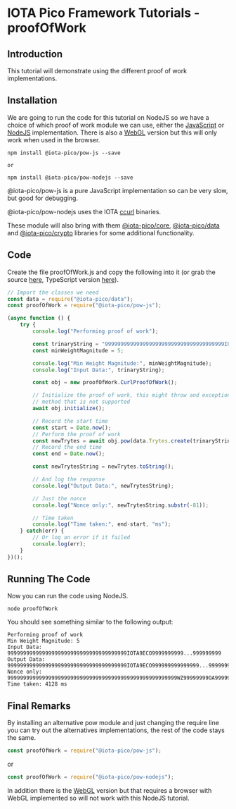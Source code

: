 # IOTA Pico Framework Tutorials - proofOfWork

## Introduction

This tutorial will demonstrate using the different proof of work implementations.

## Installation

We are going to run the code for this tutorial on NodeJS so we have a choice of which proof of work module we can use, either the [JavaScript](https://github.com/iotaeco/iota-pico-pow-js) or [NodeJS](https://github.com/iotaeco/iota-pico-pow-nodejs) implementation. There is also a [WebGL](https://github.com/iotaeco/iota-pico-pow-webgl) version but this will only work when used in the browser.

```shell
npm install @iota-pico/pow-js --save

or

npm install @iota-pico/pow-nodejs --save
```

@iota-pico/pow-js is a pure JavaScript implementation so can be very slow, but good for debugging.

@iota-pico/pow-nodejs uses the IOTA [ccurl](https://github.com/iotaledger/ccurl/) binaries.

These module will also bring with them [@iota-pico/core](https://github.com/iotaeco/iota-pico-core), [@iota-pico/data](https://github.com/iotaeco/iota-pico-data) and [@iota-pico/crypto](https://github.com/iotaeco/iota-pico-crypto) libraries for some additional functionality.

## Code

Create the file proofOfWork.js and copy the following into it (or grab the source [here](./proofOfWork.js), TypeScript version [here](./proofOfWork.ts)).

```js
// Import the classes we need
const data = require("@iota-pico/data");
const proofOfWork = require("@iota-pico/pow-js");

(async function () {
    try {
        console.log("Performing proof of work");

        const trinaryString = "99999999999999999999999999999999999999IOTA9ECO9999...999999999999999999999999999999999999999999999999999";
        const minWeightMagnitude = 5;

        console.log("Min Weight Magnitude:", minWeightMagnitude);
        console.log("Input Data:", trinaryString);

        const obj = new proofOfWork.CurlProofOfWork();

        // Initialize the proof of work, this might throw and exception if it is using a 
        // method that is not supported
        await obj.initialize();

        // Record the start time
        const start = Date.now();
        // Perform the proof of work
        const newTrytes = await obj.pow(data.Trytes.create(trinaryString), minWeightMagnitude);
        // Record the end time
        const end = Date.now();

        const newTrytesString = newTrytes.toString();

        // And log the response
        console.log("Output Data:", newTrytesString);

        // Just the nonce
        console.log("Nonce only:", newTrytesString.substr(-81));

        // Time taken
        console.log("Time taken:", end-start, "ms");
    } catch(err) {
        // Or log an error if it failed
        console.log(err);
    }
})();
```

## Running The Code

Now you can run the code using NodeJS.

```shell
node proofOfWork
```
You should see something similar to the following output:

```
Performing proof of work
Min Weight Magnitude: 5
Input Data: 99999999999999999999999999999999999999IOTA9ECO9999999999...999999999
Output Data: 99999999999999999999999999999999999999IOTA9ECO999999999999999...999999999999999999999999999999999999999999999999999999999999WZ99999999OA999999999999999
Nonce only: 999999999999999999999999999999999999999999999999999999WZ99999999OA999999999999999
Time taken: 4128 ms
```

## Final Remarks

By installing an alternative pow module and just changing the require line you can try out the alternatives implementations, the rest of the code stays the same.

```js
const proofOfWork = require("@iota-pico/pow-js");
```
or
```js
const proofOfWork = require("@iota-pico/pow-nodejs");
```


In addition there is the [WebGL](https://github.com/iotaeco/iota-pico-pow-webgl) version but that requires a browser with WebGL implemented so will not work with this NodeJS tutorial.